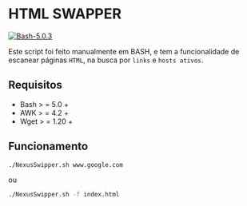 # HTML SWAPPER

[![Bash-5.0.3](https://img.shields.io/badge/Bash-5.0.3-green)](https://www.gnu.org/software/bash/)

Este script foi feito manualmente em BASH, e tem a funcionalidade de escanear páginas `HTML`, na busca por `links` e `hosts ativos`.

## Requisitos

* Bash > = 5.0 +
* AWK  > = 4.2 +
* Wget > = 1.20 + 

## Funcionamento

```bash
./NexusSwipper.sh www.google.com
```
ou
```bash
./NexusSwipper.sh -f index.html
```
